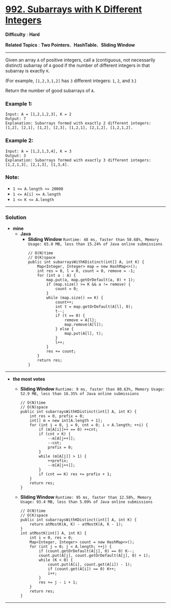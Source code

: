 # [992. Subarrays with K Different Integers](https://leetcode.com/problems/subarrays-with-k-different-integers/)

**Difficulty** : **Hard**

**Related Topics** : **Two Pointers**、**HashTable**、**Sliding Window**

---


Given an array `A` of positive integers, call a (contiguous, not necessarily distinct) subarray of `A` good if the number of different integers in that subarray is exactly `K`.

(For example, `[1,2,3,1,2]` has `3` different integers: `1`, `2`, and `3`.)

Return the number of good subarrays of `A`.

 

### Example 1:
```
Input: A = [1,2,1,2,3], K = 2
Output: 7
Explanation: Subarrays formed with exactly 2 different integers: [1,2], [2,1], [1,2], [2,3], [1,2,1], [2,1,2], [1,2,1,2].
```

### Example 2:
```
Input: A = [1,2,1,3,4], K = 3
Output: 3
Explanation: Subarrays formed with exactly 3 different integers: [1,2,1,3], [2,1,3], [1,3,4].
``` 

### Note:
* `1 <= A.length <= 20000`
* `1 <= A[i] <= A.length`
* `1 <= K <= A.length`

---


### Solution
* **mine**
  * **Java**
    * **Sliding Window** `Runtime: 48 ms, faster than 50.68%, Memory Usage: 65.8 MB, less than 15.24% of Java online submissions`
      ```
      // O(N)time
      // O(K)space
      public int subarraysWithKDistinct(int[] A, int K) {
          Map<Integer, Integer> map = new HashMap<>();
          int res = 0, l = 0, count = 0, remove = -1;
          for (int a : A) {
              map.put(a, map.getOrDefault(a, 0) + 1);
              if (map.size() >= K && a != remove) {
                  count = 0;
              }
              while (map.size() == K) {
                  count++;
                  int t = map.getOrDefault(A[l], 0);
                  t--;
                  if (t == 0) {
                      remove = A[l];
                      map.remove(A[l]);
                  } else {
                      map.put(A[l], t);
                  }
                  l++;
              }
              res += count;
          }
          return res;
      }
      ```
  
---

* **the most votes**
  * **Sliding Window** `Runtime: 9 ms, faster than 80.63%, Memory Usage: 52.9 MB, less than 16.35% of Java online submissions`
    ```
    // O(N)time
    // O(N)space
    public int subarraysWithKDistinct(int[] A, int K) {
        int res = 0, prefix = 0;
        int[] m = new int[A.length + 1];
        for (int i = 0, j = 0, cnt = 0; i < A.length; ++i) {
            if (m[A[i]]++ == 0) ++cnt;
            if (cnt > K) {
                --m[A[j++]];
                --cnt;
                prefix = 0;
            }
            while (m[A[j]] > 1) {
                ++prefix;
                --m[A[j++]];
            }
            if (cnt == K) res += prefix + 1;
        }
        return res;
    }
    ```
    
  * **Sliding Window** `Runtime: 95 ms, faster than 12.58%, Memory Usage: 93.4 MB, less than 5.09% of Java online submissions`
    ```
    // O(N)time
    // O(K)space
    public int subarraysWithKDistinct(int[] A, int K) {
        return atMostK(A, K) - atMostK(A, K - 1);
    }
    int atMostK(int[] A, int K) {
        int i = 0, res = 0;
        Map<Integer, Integer> count = new HashMap<>();
        for (int j = 0; j < A.length; ++j) {
            if (count.getOrDefault(A[j], 0) == 0) K--;
            count.put(A[j], count.getOrDefault(A[j], 0) + 1);
            while (K < 0) {
                count.put(A[i], count.get(A[i]) - 1);
                if (count.get(A[i]) == 0) K++;
                i++;
            }
            res += j - i + 1;
        }
        return res;
    }
    ```

---


